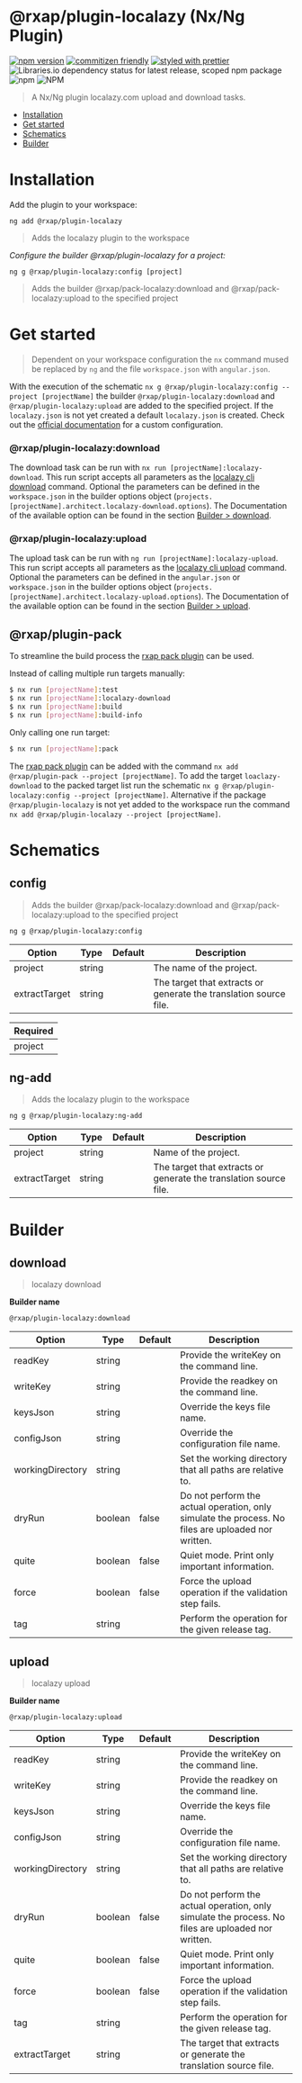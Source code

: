 @rxap/plugin-localazy (Nx/Ng Plugin)
======

[![npm version](https://img.shields.io/npm/v/@rxap/plugin-localazy?style=flat-square)](https://www.npmjs.com/package/@rxap/plugin-localazy)
[![commitizen friendly](https://img.shields.io/badge/commitizen-friendly-brightgreen.svg?style=flat-square)](https://commitizen.github.io/cz-cli/)
[![styled with prettier](https://img.shields.io/badge/styled_with-prettier-ff69b4.svg?style=flat-square)](https://github.com/prettier/prettier)
![Libraries.io dependency status for latest release, scoped npm package](https://img.shields.io/librariesio/release/npm/@rxap/plugin-localazy)
![npm](https://img.shields.io/npm/dm/@rxap/plugin-localazy)
![NPM](https://img.shields.io/npm/l/@rxap/plugin-localazy)

> A Nx/Ng plugin localazy.com upload and download tasks.

- [Installation](#installation)
- [Get started](#get-started)
- [Schematics](#schematics)
- [Builder](#builder)

# Installation

Add the plugin to your workspace:

```
ng add @rxap/plugin-localazy
```

> Adds the localazy plugin to the workspace


*Configure the builder @rxap/plugin-localazy for a project:*

```
ng g @rxap/plugin-localazy:config [project]
```

> Adds the builder @rxap/pack-localazy:download and @rxap/pack-localazy:upload to the specified project

# Get started

> Dependent on your workspace configuration the `nx` command mused be replaced by `ng` and the file `workspace.json` with `angular.json`.

With the execution of the schematic `nx g @rxap/plugin-localazy:config --project [projectName]` the
builder `@rxap/plugin-localazy:download` and `@rxap/plugin-localazy:upload` are added to the specified project. If
the `localazy.json` is not yet created a default `localazy.json` is created. Check out
the [official documentation](https://localazy.com/docs/cli/the-basics) for a custom configuration.

### @rxap/plugin-localazy:download

The download task can be run with `nx run [projectName]:localazy-download`. This run script accepts all parameters as
the [localazy cli download](https://localazy.com/docs/cli/command-line-options#download-options) command. Optional the
parameters can be defined in the `workspace.json` in the builder options
object (`projects.[projectName].architect.localazy-download.options`). The Documentation of the available option can be
found in the section [Builder > download](#download).

### @rxap/plugin-localazy:upload

The upload task can be run with `ng run [projectName]:localazy-upload`. This run script accepts all parameters as
the [localazy cli upload](https://localazy.com/docs/cli/command-line-options#upload-options) command. Optional the
parameters can be defined in the `angular.json` or `workspace.json` in the builder options
object (`projects.[projectName].architect.localazy-upload.options`). The Documentation of the available option can be
found in the section [Builder > upload](#upload).

## @rxap/plugin-pack

To streamline the build process the [rxap pack plugin](https://www.npmjs.com/package/@rxap/plugin-pack) can be used.

Instead of calling multiple run targets manually:

```bash
$ nx run [projectName]:test
$ nx run [projectName]:localazy-download
$ nx run [projectName]:build
$ nx run [projectName]:build-info
```

Only calling one run target:

```bash
$ nx run [projectName]:pack
```

The [rxap pack plugin](https://www.npmjs.com/package/@rxap/plugin-pack) can be added with the
command `nx add @rxap/plugin-pack --project [projectName]`. To add the target `loaclazy-download` to the packed target
list run the schematic `nx g @rxap/plugin-localazy:config --project [projectName]`. Alternative if the
package `@rxap/plugin-localazy` is not yet added to the workspace run the
command `nx add @rxap/plugin-localazy --project [projectName]`.

# Schematics

## config

> Adds the builder @rxap/pack-localazy:download and @rxap/pack-localazy:upload to the specified project

```
ng g @rxap/plugin-localazy:config
```

Option | Type | Default | Description
--- | --- | --- | ---
project | string |  | The name of the project.
extractTarget | string |  | The target that extracts or generate the translation source file.

| Required |
| --- |
| project |

## ng-add
> Adds the localazy plugin to the workspace

```
ng g @rxap/plugin-localazy:ng-add
```

Option | Type | Default | Description
--- | --- | --- | ---
project | string |  | Name of the project.
extractTarget | string |  | The target that extracts or generate the translation source file.

# Builder

## download

> localazy download

**Builder name**

```
@rxap/plugin-localazy:download
```

Option | Type | Default | Description
--- | --- | --- | ---
readKey | string |  | Provide the writeKey on the command line.
writeKey | string |  | Provide the readkey on the command line.
keysJson | string |  | Override the keys file name.
configJson | string |  | Override the configuration file name.
workingDirectory | string |  | Set the working directory that all paths are relative to.
dryRun | boolean | false | Do not perform the actual operation, only simulate the process. No files are uploaded nor written.
quite | boolean | false | Quiet mode. Print only important information.
force | boolean | false | Force the upload operation if the validation step fails.
tag | string |  | Perform the operation for the given release tag.

## upload

> localazy upload

**Builder name**

```
@rxap/plugin-localazy:upload
```

Option | Type | Default | Description
--- | --- | --- | ---
readKey | string |  | Provide the writeKey on the command line.
writeKey | string |  | Provide the readkey on the command line.
keysJson | string |  | Override the keys file name.
configJson | string |  | Override the configuration file name.
workingDirectory | string |  | Set the working directory that all paths are relative to.
dryRun | boolean | false | Do not perform the actual operation, only simulate the process. No files are uploaded nor written.
quite | boolean | false | Quiet mode. Print only important information.
force | boolean | false | Force the upload operation if the validation step fails.
tag | string |  | Perform the operation for the given release tag.
extractTarget | string |  | The target that extracts or generate the translation source file.
